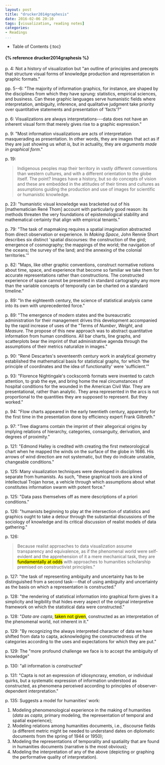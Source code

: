 ```yaml
---
layout: post
title: "drucker2014graphesis"
date: 2016-02-06 20:10
tags: [visualization, reading notes]
categories: 
- Readings 
...
```


* Table of Contents
{:toc}

<h4>{% reference drucker2014graphesis %}</h4>

p. 4: Not a history of visualization but "an outline of principles and precepts 
that structure visual forms of knowledge production and representation in 
graphic formats."

pp. 5--6: "The majority of information graphics, for instance, are shaped by 
the disciplines from which they have sprung: statistics, empirical sciences, 
and business. Can these graphic languages serve humanistic fields where 
interpretation, ambiguity, inference, and qualitative judgment take priority 
over quantitative statements and presentation of 'facts'?"

p. 6: Visualizations are always interpretations---data does not have an 
inherent visual form that merely gives rise to a graphic expression."

p. 9: "Most information visualizations are acts of interpretation masquerading 
as presentation. In other words, they are images that act as if they are just 
showing us *what is*, but in actuality, they are *arguments made in graphical 
form*."

p. 19: 

> Indigenous peoples map their territory in vastly different conventions than 
> western cultures, and with a different orientation to the globe itself. The 
> point? Images have a history, but so do concepts of vision and these are 
> embedded in the attitudes of their times and cultures as assumptions guiding 
> the production and use of images for scientific or humanistic knowledge.

p. 23: "humanistic visual knowledge was bracketed out of his [mathematician 
René Thom] account with particularly good reason: its methods threaten the 
very foundations of epistemological stability and mathematical certainty that 
align with empirical tenants."

p. 79: "The task of mapmaking requires a spatial imagination abstracted from 
direct observation or experience. In *Making Space*, John Rennie Short 
describes six distinct 'spatial discourses: the construction of the gird; 
emergence of cosmography; the mappings of the world; the navigation of the 
oceans; the survey of the land; and the annexing of the colonial territories.'"

p. 82: "Maps, like other graphic conventions, construct normative notions 
about time, space, and experience that become so familiar we take them for 
accurate representations rather than constructions. The constructed experience 
of space cannot be presented in standard cartography any more than the variable 
concepts of temporally can be charted on a standard timeline."

p. 89: "In the eighteenth century, the science of statistical analysis came 
into its own with unprecedented force."

p. 89: "The emergence of modern states and the bureaucratic administration for 
their management drives this development accompanied by the rapid increase of 
uses of the "Terms of *Number*, *Weight*, and *Measure*. The propose of this 
new approach was to abstract quantitative information from human conditions. 
All bar charts, line graphs, and scatterplots bear the imprint of that 
administrative agenda through the assumptions of their metrics naturalize in 
images."

p. 90: "René Descartes's seventeenth century work in analytical geometry 
established the mathematical basis for statistical graphs, for which 'the 
principle of coordinates and the idea of functionality' were 'sufficient.'"

p. 93: "Florence Nightingale's cockscomb formats were invented to catch 
attention, to grab the eye, and bring home the real circumstances of hospital 
conditions for the wounded in the American Civil War. They are presentational, 
rather than analytic. They area represented in the arcs is not proportional to 
the quantities they are supposed to represent. But they worked."

p. 94: "Flow charts appeared in the early twentieth century, apparently for 
the first time in the presentation done by efficiency expert Frank Gilbreth."

p. 97: "Tree diagrams contain the imprint of their allegorical origins by 
implying relations of hierarchy, categories, consanguity, derivation, and 
degrees of proximity."

p. 121: "Edmond Halley is credited with creating the first meteorological chart 
when he mapped the winds on the surface of the globe in 1686. His arrows of 
wind direction are not systematic, but they do indicate unstable, changeable 
conditions."

p. 125: Many visualization techniques were developed in disciplines separate 
from humanists. As such, "these graphical tools are a kind of intellectual 
Trojan horse, a vehicle through which assumptions about what constitutes 
information swarm with potent force."

p. 125: "Data pass themselves off as mere descriptions of a priori 
conditions."

p. 126: "humanists beginning to play at the intersection of statistics and 
graphics ought to take a detour through the substantial discussions of the 
sociology of knowledge and its critical discussion of realist models of data 
gathering."

p. 126: 

> Because realist approaches to data visualization assume transparency and 
> equivalence, as if the phenomenal world were self-evident and the 
> apprehension of it a mere mechanical task, they are <mark>fundamentally at 
> odds</mark> with approaches to humanities scholarship premised on 
> constructivist principles."

p. 127: "the task of representing ambiguity and uncertainty has to be 
distinguished from a second task---that of using ambiguity and uncertainty as 
the basis on which a representation is constructed."

p. 128: "the rendering of statistical information into graphical form gives it 
a simplicity and legibility that hides every aspect of the original 
interpretive framework on which the statistical data were constructed."

p. 128: "*Data are capta*, <mark>taken not given</mark>, constructed as an 
interpretation of the phenomenal world, not inherent in it."

p. 129: "By recognizing the always interpreted character of data we have 
shifted from data to capta, acknowledging the constructedness of the 
categories according to the uses and expectations for which they are put."

p. 129: The "more profound challenge we face is to accept the ambiguity of 
knowledge"

p. 130: "all information is *constructed*"

p. 131: "Capta is not an expression of idiosyncrasy, emotion, or individual 
quirks, but a systematic expression of information understood as constructed, 
as phenomena perceived according to principles of observer-dependent 
interpretation."

p. 135: Suggests a model for humanities' work:

  1. Modeling phenomenological experience in the making of humanities (*data* 
     as *capta*, primary modeling, the representation of temporal and spatial 
     experience);
  2. Modeling relations among humanities documents, i.e., discourse fields (a 
     different metric might be needed to understand dates on diplomatic 
     documents from the spring of 1944 or 1950);
  3. Modeling the representations of temporality and spatiality that are found 
     in humanities documents (narrative is the most obvious);
  4. Modeling the interpretation of any of the above (depicting or graphing 
     the performative quality of interpretation).
